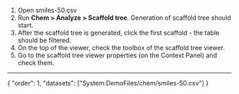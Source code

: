 1. Open smiles-50.csv
2. Run **Chem > Analyze > Scaffold tree**. Generation of scaffold tree should start.
3. After the scaffold tree is generated, click the first scaffold - the table should be filtered.
4. On the top of the viewer, check the toolbox of the scaffold tree viewer.
5. Go to the scaffold tree viewer properties (on the Context Panel) and check them.

---
{
  "order": 1,
  "datasets": ["System:DemoFiles/chem/smiles-50.csv"]
}